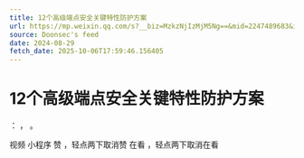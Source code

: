 ```yaml
---
title: 12个高级端点安全关键特性防护方案
url: https://mp.weixin.qq.com/s?__biz=MzkzNjIzMjM5Ng==&mid=2247489683&idx=1&sn=6e0da3d251a3cc048eb302101d77bde0
source: Doonsec's feed
date: 2024-08-29
fetch_date: 2025-10-06T17:59:46.156405
---
```


# 12个高级端点安全关键特性防护方案

：
，
。

视频
小程序
赞
，轻点两下取消赞
在看
，轻点两下取消在看